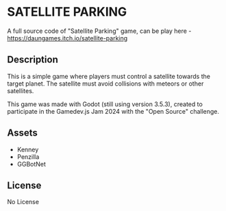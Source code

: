 # SATELLITE PARKING

A full source code of "Satellite Parking" game, can be play here - https://daungames.itch.io/satellite-parking

## Description

This is a simple game where players must control a satellite towards the target planet. The satellite must avoid collisions with meteors or other satellites.

This game was made with Godot (still using version 3.5.3), created to participate in the Gamedev.js Jam 2024 with the "Open Source" challenge.

## Assets

- Kenney
- Penzilla
- GGBotNet

## License

No License

